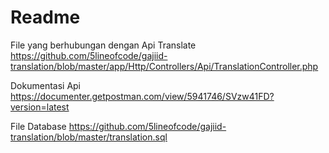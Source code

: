 # Readme #

File yang berhubungan dengan Api Translate
https://github.com/5lineofcode/gajiid-translation/blob/master/app/Http/Controllers/Api/TranslationController.php

Dokumentasi Api
https://documenter.getpostman.com/view/5941746/SVzw41FD?version=latest

File Database
https://github.com/5lineofcode/gajiid-translation/blob/master/translation.sql

